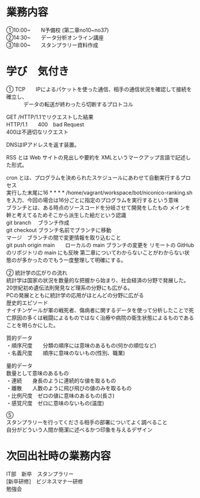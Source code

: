 # 業務内容
①10:00~　　N予備校  (第二章no10~no37)  
②14:30~　　データ分析オンライン講座  
③18:00~　　スタンプラリー資料作成  

# 学び　気付き
①
TCP　　IPによるパケットを使った通信、相手の通信状況を確認して接続を確立し、  
　　　 データの転送が終わったら切断するプロトコル  

GET /HTTP/1.1でリクエストした結果  
HTTP/1.1　　400　bad Request  
400は不適切なリクエスト  

DNSはIPアドレスを返す装置。  

RSS とは Web サイトの見出しや要約を XMLというマークアップ言語で記述した形式。  

cron とは、プログラムを決められたスケジュールにあわせて自動実行するプロセス  
実行した末尾に16 * * * * /home/vagrant/workspace/bot/niconico-ranking.sh
を入力、今回の場合は16分ごとに指定のプログラムを実行するという意味  
ブランチとは、ある時点のソースコードを分岐させて開発をしたもの
メインを幹と考えてるためそこから派生した絵だという認識  
git branch 　ブランチ作成  
git checkout ブランチ名前でブランチに移動  
マージ　ブランチの間で変更情報を取り込むこと  
git push origin main　　ローカルの main ブランチの変更を リモートの GitHub のリポジトリの main にも反映
第二章についてわからないことがわからない状態のが多かったのでもう一度整理して明確にする。  

②
統計学の広がりの流れ  
統計学は国家の状況を数量的な把握から始まり、社会経済の分野で発展した。  
20世紀初め遺伝法則発見など理系の分野にも広がる。  
PCの発展とともに統計学の応用がほとんどの分野に広がる  
歴史的エピソード  
ナイチンゲールが軍の戦死者、傷病者に関するデータを使って分析したことで死亡原因の多くは戦闘によるものではなく治療や病院の衛生状態によるものであることを明らかにした。  

質的データ  
・順序尺度　　分類の順序には意味のあるもの(何かの順位など)  
・名義尺度　　順序に意味のないもの(性別、職業)  

量的データ  
数量として意味のあるもの  
・連続　　身長のように連続的な値を取るもの  
・離散　　人数のように飛び飛びの値のみを取るもの  
・比例尺度　ゼロの値に意味のあるもの(長さ)  
・感覚尺度　ゼロに意味のないもの(温度)  



⑤  
スタンプラリーを行ってくださる相手の部署についてよく調べること  
自分がどういう人間か簡潔に述べるかつ印象を与えるデザイン  


# 次回出社時の業務内容
IT部　新卒　スタンプラリー  
[新卒研修]　ビジネスマナー研修  
勉強会  

